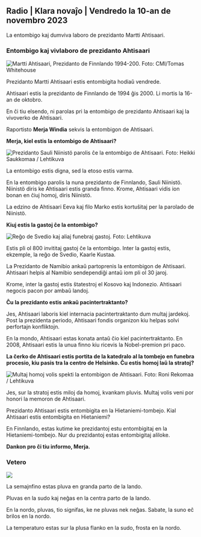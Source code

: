 ## Radio \| Klara novaĵo \| Vendredo la 10-an de novembro 2023

La entombigo kaj dumviva laboro de prezidanto Martti Ahtisaari.

### Entombigo kaj vivlaboro de prezidanto Ahtisaari

![Martti Ahtisaari, Prezidanto de Finnlando 1994-200. Foto: CMI/Tomas Whitehouse](https://images.cdn.yle.fi/image/upload/c_crop,h_1080,w_1919,x_0,y_0/ar_1.7777777777777777,c_fill,g_faces,h_675,w_1200./d_1200.q_auto:eco/f_auto/fl_lossy/v1699528852/39-1197047654a2d3334539)

Prezidanto Martti Ahtisaari estis entombigita hodiaŭ vendrede.

Ahtisaari estis la prezidanto de Finnlando de 1994 ĝis 2000. Li mortis la 16-an de oktobro.

En ĉi tiu elsendo, ni parolas pri la entombigo de prezidanto Ahtisaari kaj la vivoverko de Ahtisaari.

Raportisto **Merja Windia** sekvis la entombigon de Ahtisaari.

**Merja, kiel estis la entombigo de Ahtisaari?**

![Prezidanto Sauli Niinistö parolis ĉe la entombigo de Ahtisaari. Foto: Heikki Saukkomaa / Lehtikuva](https://images.cdn.yle.fi/image/upload/c_crop,h_2880,w_5120,x_0,y_259/ar_1.7777777777777777,c_fill,g_faces,/w_d_r6701,/w_r6701,/w_1201q_auto:eco/f_auto/fl_lossy/v1699619473/39-1198810654e20fbae885)

La entombigo estis digna, sed la etoso estis varma.

En la entombigo parolis la nuna prezidanto de Finnlando, Sauli Niinistö. Niinistö diris ke Ahtisaari estis granda finno. Krome, Ahtisaari vidis ion bonan en ĉiuj homoj, diris Niinistö.

La edzino de Ahtisaari Eeva kaj filo Marko estis kortuŝitaj per la parolado de Niinistö.

**Kiuj estis la gastoj ĉe la entombigo?**

![Reĝo de Svedio kaj aliaj funebraj gastoj. Foto: Lehtikuva](https://images.cdn.yle.fi/image/upload/c_crop,h_2880,w_5120,x_0,y_138/ar_1.77777777777777,c_fill,g_faces,h_675,w_qr_auto:0d/1201./f_auto/fl_lossy/v1699627300/39-1199035654e40494d395)

Estis pli ol 800 invititaj gastoj ĉe la entombigo. Inter la gastoj estis, ekzemple, la reĝo de Svedio, Kaarle Kustaa.

La Prezidanto de Namibio ankaŭ partoprenis la entombigon de Ahtisaari. Ahtisaari helpis al Namibio sendependiĝi antaŭ iom pli ol 30 jaroj.

Krome, inter la gastoj estis ŝtatestroj el Kosovo kaj Indonezio. Ahtisaari negocis pacon por ambaŭ landoj.

**Ĉu la prezidanto estis ankaŭ pacintertraktanto?**

Jes, Ahtisaari laboris kiel internacia pacintertraktanto dum multaj jardekoj. Post la prezidenta periodo, Ahtisaari fondis organizon kiu helpas solvi perfortajn konfliktojn.

En la mondo, Ahtisaari estas konata antaŭ ĉio kiel pacintertraktanto. En 2008, Ahtisaari estis la unua finno kiu ricevis la Nobel-premion pri paco.

**La ĉerko de Ahtisaari estis portita de la katedralo al la tombejo en funebra procesio, kiu pasis tra la centro de Helsinko. Ĉu estis homoj laŭ la stratoj?**

![Multaj homoj volis spekti la entombigon de Ahtisaari. Foto: Roni Rekomaa / Lehtikuva](https://images.cdn.yle.fi/image/upload/c_crop,h_2880,w_5120,x_0,y_11/ar_1.7777777777777777,c_fill,g_faces,h_6701,w_1201.q_auto:eco/f_auto/fl_lossy/v1699619608/39-1198819654e22ed1c931)

Jes, sur la stratoj estis miloj da homoj, kvankam pluvis. Multaj volis veni por honori la memoron de Ahtisaari.

Prezidanto Ahtisaari estis entombigita en la Hietaniemi-tombejo. Kial Ahtisaari estis entombigita en Hietaniemi?

En Finnlando, estas kutime ke prezidantoj estu entombigitaj en la Hietaniemi-tombejo. Nur du prezidantoj estas entombigitaj aliloke.

**Dankon pro ĉi tiu informo, Merja.**

### Vetero

![](https://images.cdn.yle.fi/image/upload/c_crop,h_1080,w_1919,x_0,y_0/ar_1.777777777777777,c_fill,g_faces,h_675,w_1200/dpr_1eco.0/dpr_1eco:f_auto/fl_lossy/v1699633281/39-1199138654e58651ee77)

La semajnfino estas pluva en granda parto de la lando.

Pluvas en la sudo kaj neĝas en la centra parto de la lando.

En la nordo, pluvas, tio signifas, ke ne pluvas nek neĝas. Sabate, la suno eĉ brilos en la nordo.

La temperaturo estas sur la plusa flanko en la sudo, frosta en la nordo.